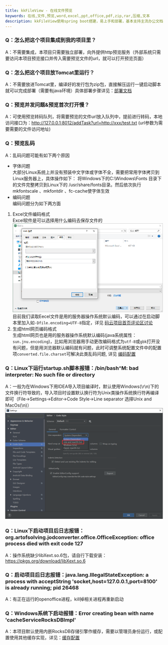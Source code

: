 ```yaml
---
title: kkFileView - 在线文件预览
keywords: 在线,文件,预览,word,excel,ppt,office,pdf,zip,rar,压缩,文本
description: kkFileView使用spring boot搭建，易上手和部署，基本支持主流办公文档的在线预览，如doc,docx,Excel,pdf,txt,zip,rar,图片等等
---
```

### Q：怎么把这个项目集成到我的项目里？  
A：不需要集成，本项目只需要独立部署，向外提供http预览服务（外部系统只需要访问本项目预览接口并传入需要预览文件的url，就可以打开预览页面）  

### Q：怎么把这个项目放Tomcat里运行？  
A：不需要放进Tomcat里，编译好的发行包为zip包，直接解压运行一键启动脚本就可以完成部署（需要有java环境）具体部署步骤详见：[部署文档](production.md)

### Q：预览并发问题&预览首次打开慢？
A：可使用预览转码队列，将需要预览的文件url放入队列中，提前进行转码，本地访问接口为：http://127.0.0.1:8012/addTask?url=http://xxx/test.txt (url参数为需要需要的文件访问地址)

### Q：预览乱码  
A：乱码问题可能有如下两个原因  
* 字体问题  
大部分Linux系统上并没有预装中文字体或字体不全，需要把常用字体拷贝到Linux服务器上，具体操作如下：
将Windows下的C:\Windows\Fonts 目录下的文件完整拷贝到Linux下的 /usr/share/fonts目录。然后依次执行mkfontscale 、mkfontdir 、fc-cache使字体生效
* 编码问题  
编码问题分为如下两方面
1. Excel文件编码格式  
Excel软件是可以选择用什么编码去保存文件的  
![Excel编码](../../img/faq/excel-encoding.png)  
目前我们读取Eecel文件是用的服务器操作系统默认编码，可以通过在启动脚本里加入如`-Dfile.encoding=UTF-8`指定，详见 [码云项目首页评论区讨论](https://gitee.com/kekingcn/file-online-preview#note_1841612)  
2. 生成html网页编码格式  
生成html网页也是用的服务器操作系统默认编码(java系统属性：`sun.jnu.encoding`)，比如用浏览器用手动更改编码格式为`utf-8`或`gbk`打开没有问题，但是用浏览器默认编码就有问题，此时可调整系统配置文件中的配置项`converted.file.charset`可解决此类乱码问题, 详见 [编码配置](config.md)


### Q：Linux下运行startup.sh脚本报错：/bin/bash^M: bad interpreter: No such file or directory  
A：一般为在Windows下用IDEA导入项目编译时，默认使用Windows(\r\n)下的文件换行符导致的，导入项目时设置默认换行符为Unix类操作系统换行符再编译即可（File->Settings->Editor->Code Style->Line separator 选择Unix and MacOs(\n)）  
![设置换行符](../../img/faq/line-separator.png)  


### Q：Linux下启动项目后日志报错：org.artofsolving.jodconverter.office.OfficeException: office process died with exit code 127
A：操作系统缺少libXext.so.6包，请自行下载安装：https://pkgs.org/download/libXext.so.6  

### Q：启动项目后日志报错：java.lang.IllegalStateException: a process with acceptString 'socket,host=127.0.0.1,port=8100' is already running; pid 26468
A：有正在运行的openoffice进程，kill掉相关进程再重新启动

### Q：Windows系统下启动报错：Error creating bean with name 'cacheServiceRocksDBImpl'   
A：本项目默认使用内嵌RocksDB存储引擎作缓存，需要以管理员身份运行，或配置使用其他缓存实现，详见：[缓存配置](config.md)
